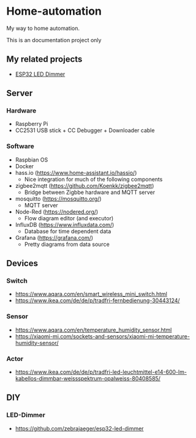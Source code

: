 # Home-automation

My way to home automation.

This is an documentation project only

## My related projects

* [ESP32 LED Dimmer](https://github.com/zebrajaeger/esp32-led-dimmer)

## Server

### Hardware

* Raspberry Pi
* CC2531 USB stick + CC Debugger + Downloader cable

### Software

* Raspbian OS
* Docker
* hass.io (<https://www.home-assistant.io/hassio/>)
  * Nice integration for much of the following components
* zigbee2mqtt (<https://github.com/Koenkk/zigbee2mqtt>)
  * Bridge between Zigbbe hardware and MQTT server
* mosquitto (https://mosquitto.org/)
  * MQTT server
* Node-Red (<https://nodered.org/>)
  * Flow diagram editor (and executor)
* InfluxDB (<https://www.influxdata.com/>)
  * Database for time dependent data
* Grafana (<https://grafana.com/>)
  * Pretty diagrams from data source

## Devices

### Switch

* <https://www.aqara.com/en/smart_wireless_mini_switch.html>
* <https://www.ikea.com/de/de/p/tradfri-fernbedienung-30443124/>

### Sensor

* <https://www.aqara.com/en/temperature_humidity_sensor.html>
* <https://xiaomi-mi.com/sockets-and-sensors/xiaomi-mi-temperature-humidity-sensor/>

### Actor

* <https://www.ikea.com/de/de/p/tradfri-led-leuchtmittel-e14-600-lm-kabellos-dimmbar-weissspektrum-opalweiss-80408585/>

## DIY

### LED-Dimmer

  * <https://github.com/zebrajaeger/esp32-led-dimmer>
